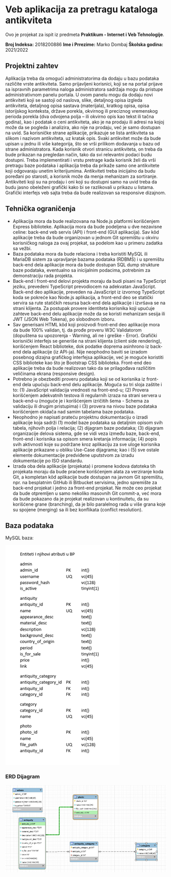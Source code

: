 # Veb aplikacija za pretragu kataloga antikviteta



Ovo je projekat za ispit iz predmeta **Praktikum - Internet i Veb Tehnologije**.

**Broj Indeksa:** 2018200886
**Ime i Prrezime:** Marko Dombaj
**Školska godina:** 2021/2022

## Projektni zahtev

Aplikacija treba da omogući administratorima da dodaju u bazu podataka različite vrste antikviteta. Samo prijavljeni korisnici, koji se na portal prijave sa ispravnih parametrima naloga administratora sadržaja mogu da pristupe administrativnom panelu portala. U ovom panelu mogu da dodaju novi antikviteti koji se sastoji od naslova, slike, detaljnog opisa izgleda antikviteta, detaljnog opisa sastava (materijala), kratkog opisa, opisa istorijskog konteksta, države porekla, okvirnog ili preciznog vremenskog perioda porekla (dva odvojena polja – ili okvirno opis kao tekst ili tačna godina), kao i podatak o ceni antikviteta, ako je na prodaju ili adresi na kojoj može da se pogleda i analizira, ako nije na prodaju, već je samo dostupan na uvid. Sa korisničke strane aplikacije, prikazuje se lista antikviteta sa slikom i nazivom antikviteta, uz kratak opis. Svaki antikvitet može da bude upisan u jednu ili više kategorija, što se vrši prilikom dodavanja u bazu od strane administratora. Kada korisnik otvori stranicu antikviteta, on treba da bude prikazan na pregledan način, tako da svi relevantni podaci budu dostupni. Treba implementirati i vrstu pretrage kada korisnik želi da vrši pretragu baze podataka i aplikacija treba da prikaže samo one antikvitete koji odgovaraju unetim kriterijumima. Antikviteti treba inicijalno da budu poređani po starosti, a korisnik može da menja mehanizam za sortiranje. Antikviteti koji su na prodaju i oni koji su dostupni samo na uvid treba da budu jasno obeleženi grafički kako bi se razlikovali u prikazu u listama. Grafički interfejs veb sajta treba da bude realizovan sa responsive dizajnom.

## Tehnička ograničenja

- Aplikacija mora da bude realizovana na Node.js platformi korišćenjem Express biblioteke. Aplikacija mora da bude podeljena u dve nezavisne celine: back-end veb servis (API) i front-end (GUI aplikacija). Sav kôd aplikacije treba da bude organizovan u jednom Git spremištu u okviru korisničkog naloga za ovaj projekat, sa podelom kao u primeru zadatka sa vežbi.
- Baza podataka mora da bude relaciona i treba koristiti MySQL ili MariaDB sistem za upravljanje bazama podataka (RDBMS) i u spremištu back-end dela aplikacije mora da bude dostupan SQL dump strukture baze podataka, eventualno sa inicijalnim podacima, potrebnim za demonstraciju rada projekta.
- Back-end i front-end delovi projekta moraju da budi pisani na TypeScript jeziku, prevedeni TypeScript prevodiocem na adekvatan JavaScript. Back-end deo aplikacije, preveden na JavaScript iz izvornog TypeScript koda se pokreće kao Node.js aplikacija, a front-end deo se statički servira sa rute statičkih resursa back-end dela aplikacije i izvršava se na strani klijenta. Za postupak provere identiteta korisnika koji upućuje zahteve back-end delu aplikacije može da se koristi mehanizam sesija ili JWT (JSON Web Tokena), po slobodnom izboru.
- Sav generisani HTML kôd koji proizvodi front-end deo aplikacije mora da bude 100% validan, tj. da prođe proveru W3C Validatorom (dopuštena su upozorenja - Warning, ali ne i greške - Error). Grafički korisnički interfejs se generiše na strani klijenta (client side rendering), korišćenjem React biblioteke, dok podatke doprema asinhrono iz back-end dela aplikacije (iz API-ja). Nije neophodno baviti se izradom posebnog dizajna grafičkog interfejsa aplikacije, već je moguće koristiti CSS biblioteke kao što je Bootstrap CSS biblioteka. Front-end deo aplikacije treba da bude realizovan tako da se prilagođava različitim veličinama ekrana (responsive design).
- Potrebno je obezbediti proveru podataka koji se od korisnika iz front-end dela upućuju back-end delu aplikacije. Moguća su tri sloja zaštite i to: (1) JavaScript validacija vrednosti na front-end-u; (2) Provera korišćenjem adekvatnih testova ili regularnih izraza na strani servera u back-end-u (moguće je i korišćenjem izričitih šema - Schema za validaciju ili drugim pristupima) i (3) provera na nivou baze podataka korišćenjem okidača nad samim tabelama baze podataka.
- Neophodno je napisati prateću projektnu dokumentaciju o izradi aplikacije koja sadrži (1) model baze podataka sa detaljnim opisom svih tabela, njihovih polja i relacija; (2) dijagram baze podataka; (3) dijagram organizacije delova sistema, gde se vidi veza između baze, back-end, front-end i korisnika sa opisom smera kretanja informacija; (4) popis svih aktivnosti koje su podržane kroz aplikaciju za sve uloge korisnika aplikacije prikazane u obliku Use-Case dijagrama; kao i (5) sve ostale elemente dokumentacije predviđene uputstvom za izradu dokumentacije po ISO standardu.
- Izrada oba dela aplikacije (projekata) i promene kodova datoteka tih projekata moraju da bude praćene korišćenjem alata za verziranje koda Git, a kompletan kôd aplikacije bude dostupan na javnom Git spremištu, npr. na besplatnim GitHub ili Bitbucket servisima, jedno spremište za back-end projekat i jedno za front-end projekat. Ne može ceo projekat da bude otpremljen u samo nekoliko masovnih Git commit-a, već mora da bude pokazano da je projekat realizovan u kontinuitetu, da su korišćene grane (branching), da je bilo paralelnog rada u više grana koje su spojene (merging) sa ili bez konflikata (conflict resolution).

## Baza podataka

MySQL baza:

<img src="./docuImage/EntitetiIAtributi.png"
     alt="" />

### ERD Dijagram
<img src="./docuImage/ERD.png"
     alt="" />